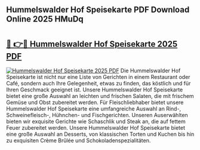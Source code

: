 ## Hummelswalder Hof Speisekarte PDF Download Online 2025 HMuDq

# <h2><a href="http://gc8gve.nevu.top/?p=Hummelswalder+Hof+Speisekarte">🔗 👉🔴 Hummelswalder Hof Speisekarte 2025 PDF</a></h2>

[![Hummelswalder Hof Speisekarte 2025 PDF](https://i.imgur.com/dBaPXMq.png)](http://gc8gve.nevu.top/?p=Hummelswalder+Hof+Speisekarte)
Die Hummelswalder Hof Speisekarte ist nicht nur eine Liste von Gerichten in einem Restaurant oder Café, sondern auch Ihre Gelegenheit, etwas zu finden, das köstlich und für Ihren Geschmack geeignet ist. Unsere Hummelswalder Hof Speisekarte bietet eine große Auswahl an leichten und frischen Salaten, die mit frischem Gemüse und Obst zubereitet werden. Für Fleischliebhaber bietet unsere Hummelswalder Hof Speisekarte eine umfangreiche Auswahl an Rind-, Schweinefleisch-, Hühnchen- und Fischgerichten. Unseren Auserwählten bieten wir exquisite Gerichte wie Schaschlik und Steak an, die auf fettem Feuer zubereitet werden. Unsere Hummelswalder Hof Speisekarte bietet eine große Auswahl an Desserts, von klassischen Torten und Kuchen bis hin zu exquisiten Crème Brûlée und Schokoladenspezialitäten.

